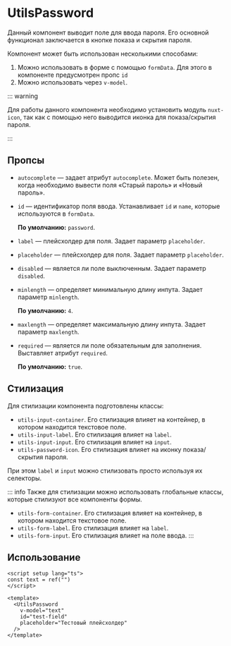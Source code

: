 # UtilsPassword

Данный компонент выводит поле для ввода пароля. Его основной функционал заключается в кнопке показа и скрытия пароля.

Компонент может быть использован несколькими способами:

1. Можно использовать в форме с помощью `formData`. Для этого в компоненте предусмотрен пропс `id`
1. Можно использовать через `v-model`.

::: warning

Для работы данного компонента необходимо установить модуль `nuxt-icon`, так как с помощью него выводится иконка для показа/скрытия пароля.

:::

## Пропсы

- `autocomplete` — задает атрибут `autocomplete`. Может быть полезен, когда необходимо вывести поля «Старый пароль» и «Новый пароль».

- `id` — идентификатор поля ввода. Устанавливает `id` и `name`, которые используются в `formData`.

  **По умолчанию:** `password`.

- `label` — плейсхолдер для поля. Задает параметр `placeholder`.

- `placeholder` — плейсхолдер для поля. Задает параметр `placeholder`.

- `disabled` — является ли поле выключенным. Задает параметр `disabled`.

- `minlength` — определяет минимальную длину инпута. Задает параметр `minlength`.

  **По умолчанию:** `4`.

- `maxlength` — определяет максимальную длину инпута. Задает параметр `maxlength`.

- `required` — является ли поле обязательным для заполнения. Выставляет атрибут `required`.

  **По умолчанию:** `true`.

## Стилизация

Для стилизации компонента подготовлены классы:

- `utils-input-container`. Его стилизация влияет на контейнер, в котором находится текстовое поле.
- `utils-input-label`. Его стилизация влияет на `label`.
- `utils-input-input`. Его стилизация влияет на `input`.
- `utils-password-icon`. Его стилизация влияет на иконку показа/скрытия пароля.

При этом `label` и `input` можно стилизовать просто используя их селекторы.

::: info
Также для стилизации можно использовать глобальные классы, которые стилизуют все компоненты формы.

- `utils-form-container`. Его стилизация влияет на контейнер, в котором находится текстовое поле.
- `utils-form-label`. Его стилизация влияет на `label`.
- `utils-form-input`. Его стилизация влияет на поле ввода.
:::

## Использование

```vue
<script setup lang="ts">
const text = ref("")
</script>

<template>
  <UtilsPassword
    v-model="text"
    id="test-field"
    placeholder="Тестовый плейсхолдер"
  />
</template>
```
